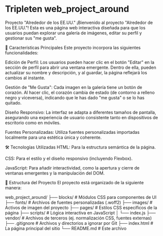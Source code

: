 # Tripleten web_project_around

Proyecto "Alrededor de los EE.UU."
¡Bienvenido al proyecto "Alrededor de los EE.UU."! Esta es una página web interactiva diseñada para que los usuarios puedan explorar una galería de imágenes, editar su perfil y gestionar sus "me gusta".

🚀 Características Principales
Este proyecto incorpora las siguientes funcionalidades:

Edición de Perfil: Los usuarios pueden hacer clic en el botón "Editar" en la sección de perfil para abrir una ventana emergente. Dentro de ella, pueden actualizar su nombre y descripción, y al guardar, la página reflejará los cambios al instante.

Gestión de "Me Gusta": Cada imagen en la galería tiene un botón de corazón. Al hacer clic, el corazón cambia de estado (de contorno a relleno negro y viceversa), indicando que le has dado "me gusta" o se lo has quitado.

Diseño Responsivo: La interfaz se adapta a diferentes tamaños de pantalla, asegurando una experiencia de usuario consistente tanto en dispositivos de escritorio como en móviles.

Fuentes Personalizadas: Utiliza fuentes personalizadas importadas localmente para una estética única y coherente.

🛠 Tecnologías Utilizadas
HTML: Para la estructura semántica de la página.

CSS: Para el estilo y el diseño responsivo (incluyendo Flexbox).

JavaScript: Para añadir interactividad, como la apertura y cierre de ventanas emergentes y la manipulación del DOM.

📂 Estructura del Proyecto
El proyecto está organizado de la siguiente manera:

web_project_around/
├── blocks/ # Módulos CSS para componentes de UI
├── fonts/ # Archivos de fuentes personalizadas (.woff2)
├── images/ # Activos de imagen del proyecto
├── pages/ # Estilos CSS específicos de la página
├── scripts/ # Lógica interactiva en JavaScript
│ └── index.js
├── vendor/ # Archivos de terceros (ej. normalización CSS, fuentes externas)
├── .gitignore # Archivos y directorios a ignorar por Git
├── index.html # La página principal del sitio
└── README.md # Este archivo
